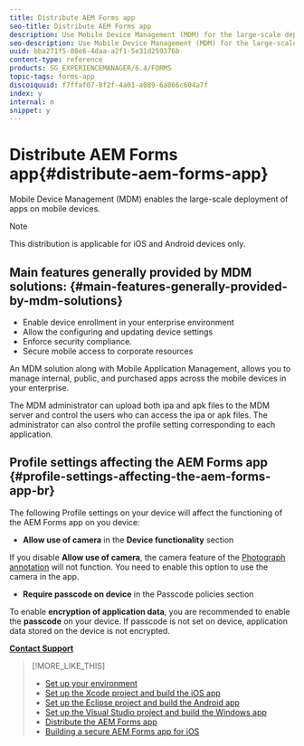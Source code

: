 ```yaml
---
title: Distribute AEM Forms app
seo-title: Distribute AEM Forms app
description: Use Mobile Device Management (MDM) for the large-scale deployment of apps on mobile devices.
seo-description: Use Mobile Device Management (MDM) for the large-scale deployment of apps on mobile devices.
uuid: bba271f5-08e6-4daa-a2f1-5e31d259376b
content-type: reference
products: SG_EXPERIENCEMANAGER/6.4/FORMS
topic-tags: forms-app
discoiquuid: f7ffaf07-8f2f-4a01-a089-6a866c604a7f
index: y
internal: n
snippet: y
---
```


# Distribute AEM Forms app{#distribute-aem-forms-app}

Mobile Device Management (MDM) enables the large-scale deployment of apps on mobile devices.

>[!NOTE]
>
>This distribution is applicable for iOS and Android devices only.

## Main features generally provided by MDM solutions: {#main-features-generally-provided-by-mdm-solutions}

* Enable device enrollment in your enterprise environment  
* Allow the configuring and updating device settings  
* Enforce security compliance.  
* Secure mobile access to corporate resources

An MDM solution along with Mobile Application Management, allows you to manage internal, public, and purchased apps across the mobile devices in your enterprise.

The MDM administrator can upload both ipa and apk files to the MDM server and control the users who can access the ipa or apk files. The administrator can also control the profile setting corresponding to each application.

## Profile settings affecting the AEM Forms app <br> {#profile-settings-affecting-the-aem-forms-app-br}

The following Profile settings on your device will affect the functioning of the AEM Forms app on you device:

* **Allow use of camera** in the **Device functionality** section

If you disable **Allow use of camera**, the camera feature of the [Photograph annotation](../../forms/using/add-attachments.md) will not function. You need to enable this option to use the camera in the app.

* **Require passcode on device** in the Passcode policies section

To enable **encryption of application data**, you are recommended to enable the **passcode** on your device. If passcode is not set on device, application data stored on the device is not encrypted.

[**Contact Support**](https://www.adobe.com/account/sign-in.supportportal.html)

>[!MORE_LIKE_THIS]
>
>* [Set up your environment](../../forms/using/setup-environment-mobile-workspace.md)
>* [Set up the Xcode project and build the iOS app](../../forms/using/setup-xcode-project-build-installer.md)
>* [Set up the Eclipse project and build the Android app](../../forms/using/setup-eclipse-project-build-installer.md)
>* [Set up the Visual Studio project and build the Windows app](../../forms/using/setup-visual-studio-project-build-installer.md)
>* [Distribute the AEM Forms app](../../forms/using/distribute-mobile-workspace-app.md)
>* [Building a secure AEM Forms app for iOS](../../forms/using/building-secure-mobile-workspace-app.md)
